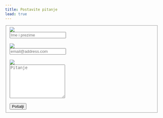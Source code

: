 ```yaml
---
title: Postavite pitanje
lead: true
---
```

<!-- Near the end of my page -->
<script src="https://ajax.googleapis.com/ajax/libs/jquery/1.11.1/jquery.min.js"></script>
<script src="http://ajax.aspnetcdn.com/ajax/jquery.validate/1.13.1/jquery.validate.min.js"></script>
<meta name="viewport" content="width=device-width, initial-scale=1.0" />
<link rel="stylesheet" type="text/css" href="{{ site.baseurl }}/css/bootstrap/css/bootstrap.min.css" />
<link rel="stylesheet" type="text/css" href="{{ site.baseurl }}/css/font-awesome/css/font-awesome.min.css" />
<script type="text/javascript" src="{{ site.baseurl }}/js/jquery-1.10.2.min.js"></script>
<script type="text/javascript" src="{{ site.baseurl }}/css/bootstrap/js/bootstrap.min.js"></script>

<body>
<!-- Contact Form - START -->

<div class="col-md-12">
<form id="contact-form" class="form" action="//formspree.io/office@voditeracuna.rs" method="POST">
<fieldset>
<div class="form-group">
    <span class="col-md-2  text-center"> <img src="{{ site.baseurl }}/img/user.png"></span>
    <div class="col-md-8">
        <input class="form-control" id="fname" type="text" name="name"  required placeholder="Ime i prezime">
    </div>
</div>
<br/>
<div class="form-group">
    <span class="col-md-2 text-center"><img src="{{ site.baseurl }}/img/email.png"></span>
    <div class="col-md-8">
       <input class="form-control" type="email" name="_replyto"  required placeholder="email@address.com">
    </div>
</div>
<br/>
<div class="form-group">
    <span class="col-md-2  text-center"><img src="{{ site.baseurl }}/img/message.png"></span>
    <div class="col-md-8">
        <textarea class="form-control" id="message" name="message" placeholder="Pitanje" rows="7"></textarea>
    </div>
</div>
<div class="form-group">
    <div class="col-md-10 text-center">
    <br/>
    <input class="btn btn-primary" type="submit" value="Pošalji"/>
    <input type="hidden" name="_next" value="{{ site.baseurl }}/pages/success/" /> 
    </div>
</div>
</fieldset>
</form>
</div>
</div>

<!-- Contact Form - END -->

</body>

